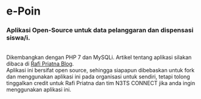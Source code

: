 # e-Poin
### Aplikasi Open-Source untuk data pelanggaran dan dispensasi siswa/i.
<br/>
Dikembangkan dengan PHP 7 dan MySQLi. Artikel tentang aplikasi silakan dibaca di <a href="https://www.rafipriatna.web.id/2018/07/source-code-aplikasi-e-poin-dengan-php.html" target="blank_">Rafi Priatna Blog</a>.
<br/>
Aplikasi ini bersifat open source, sehingga siapapun dibebaskan untuk fork dan menggunakan aplikasi ini pada organisasi untuk sendiri, tetapi tolong tinggalkan credit untuk Rafi Priatna dan tim N3TS CONNECT jika anda ingin menggunakan aplikasi ini. 
